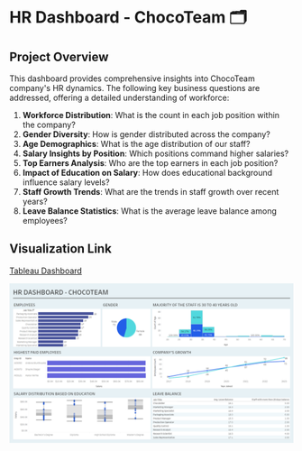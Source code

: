 # HR Dashboard - ChocoTeam 🗂️

## Project Overview
This dashboard provides comprehensive insights into ChocoTeam company's HR dynamics. The following key business questions are addressed, offering a detailed understanding of workforce:

1. **Workforce Distribution**: What is the count in each job position within the company?
2. **Gender Diversity**: How is gender distributed across the company?
3. **Age Demographics**: What is the age distribution of our staff?
4. **Salary Insights by Position**: Which positions command higher salaries?
5. **Top Earners Analysis**: Who are the top earners in each job position?
6. **Impact of Education on Salary**: How does educational background influence salary levels?
7. **Staff Growth Trends**: What are the trends in staff growth over recent years?
8. **Leave Balance Statistics**: What is the average leave balance among employees?

## Visualization Link
[Tableau Dashboard](https://public.tableau.com/app/profile/mantas.siukstas/viz/HRDashboard_17034291773930/Dashboard1)



![](https://github.com/MantasTech/Tiny-Repo/blob/main/HR_Dashboard/Image.png)
